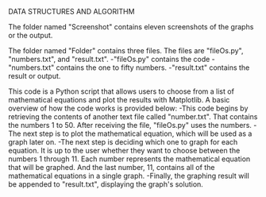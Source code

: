 DATA STRUCTURES AND ALGORITHM 

The folder named "Screenshot" contains eleven screenshots of the graphs or the output.

The folder named "Folder" contains three files. The files are "fileOs.py", "numbers.txt", and "result.txt".
  -"fileOs.py" contains the code 
  -"numbers.txt" contains the one to fifty numbers.
  -"result.txt" contains the result or output.

This code is a Python script that allows users to choose from a list of mathematical equations and plot the results with Matplotlib. A basic overview of how the code works is provided below:
  -This code begins by retrieving the contents of another text file called "number.txt". That contains the numbers 1 to 50. After receiving the file, "fileOs.py" uses the numbers.
  -The next step is to plot the mathematical equation, which will be used as a graph later on.
  -The next step is deciding which one to graph for each equation. It is up to the user whether they want to choose between the numbers 1 through 11. Each number represents the mathematical equation that will be graphed. And the last number, 11, contains all of the mathematical equations in a single graph.
  -Finally, the graphing result will be appended to "result.txt", displaying the graph's solution. 
